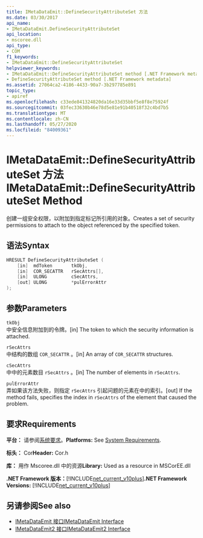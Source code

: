```yaml
---
title: IMetaDataEmit::DefineSecurityAttributeSet 方法
ms.date: 03/30/2017
api_name:
- IMetaDataEmit.DefineSecurityAttributeSet
api_location:
- mscoree.dll
api_type:
- COM
f1_keywords:
- IMetaDataEmit::DefineSecurityAttributeSet
helpviewer_keywords:
- IMetaDataEmit::DefineSecurityAttributeSet method [.NET Framework metadata]
- DefineSecurityAttributeSet method [.NET Framework metadata]
ms.assetid: 27064ca2-4186-4433-90a7-3b297785e891
topic_type:
- apiref
ms.openlocfilehash: c33ede841324820da16e33d35bbf5e8f8e75924f
ms.sourcegitcommit: 03fec33630b46e78d5e81e91b40518f32c4bd7b5
ms.translationtype: MT
ms.contentlocale: zh-CN
ms.lasthandoff: 05/27/2020
ms.locfileid: "84009361"
---
```

# <a name="imetadataemitdefinesecurityattributeset-method"></a><span data-ttu-id="c5b19-102">IMetaDataEmit::DefineSecurityAttributeSet 方法</span><span class="sxs-lookup"><span data-stu-id="c5b19-102">IMetaDataEmit::DefineSecurityAttributeSet Method</span></span>
<span data-ttu-id="c5b19-103">创建一组安全权限，以附加到指定标记所引用的对象。</span><span class="sxs-lookup"><span data-stu-id="c5b19-103">Creates a set of security permissions to attach to the object referenced by the specified token.</span></span>  
  
## <a name="syntax"></a><span data-ttu-id="c5b19-104">语法</span><span class="sxs-lookup"><span data-stu-id="c5b19-104">Syntax</span></span>  
  
```cpp  
HRESULT DefineSecurityAttributeSet (
    [in]  mdToken       tkObj,
    [in]  COR_SECATTR   rSecAttrs[],
    [in]  ULONG         cSecAttrs,
    [out] ULONG         *pulErrorAttr
);  
```  
  
## <a name="parameters"></a><span data-ttu-id="c5b19-105">参数</span><span class="sxs-lookup"><span data-stu-id="c5b19-105">Parameters</span></span>  
 `tkObj`  
 <span data-ttu-id="c5b19-106">中安全信息附加到的令牌。</span><span class="sxs-lookup"><span data-stu-id="c5b19-106">[in] The token to which the security information is attached.</span></span>  
  
 `rSecAttrs`  
 <span data-ttu-id="c5b19-107">中结构的数组 `COR_SECATTR` 。</span><span class="sxs-lookup"><span data-stu-id="c5b19-107">[in] An array of `COR_SECATTR` structures.</span></span>  
  
 `cSecAttrs`  
 <span data-ttu-id="c5b19-108">中中的元素数目 `rSecAttrs` 。</span><span class="sxs-lookup"><span data-stu-id="c5b19-108">[in] The number of elements in `rSecAttrs`.</span></span>  
  
 `pulErrorAttr`  
 <span data-ttu-id="c5b19-109">弄如果该方法失败，则指定 `rSecAttrs` 引起问题的元素在中的索引。</span><span class="sxs-lookup"><span data-stu-id="c5b19-109">[out] If the method fails, specifies the index in `rSecAttrs` of the element that caused the problem.</span></span>  
  
## <a name="requirements"></a><span data-ttu-id="c5b19-110">要求</span><span class="sxs-lookup"><span data-stu-id="c5b19-110">Requirements</span></span>  
 <span data-ttu-id="c5b19-111">**平台：** 请参阅[系统要求](../../get-started/system-requirements.md)。</span><span class="sxs-lookup"><span data-stu-id="c5b19-111">**Platforms:** See [System Requirements](../../get-started/system-requirements.md).</span></span>  
  
 <span data-ttu-id="c5b19-112">**标头：** Cor</span><span class="sxs-lookup"><span data-stu-id="c5b19-112">**Header:** Cor.h</span></span>  
  
 <span data-ttu-id="c5b19-113">**库：** 用作 Mscoree.dll 中的资源</span><span class="sxs-lookup"><span data-stu-id="c5b19-113">**Library:** Used as a resource in MSCorEE.dll</span></span>  
  
 <span data-ttu-id="c5b19-114">**.NET Framework 版本：**[!INCLUDE[net_current_v10plus](../../../../includes/net-current-v10plus-md.md)]</span><span class="sxs-lookup"><span data-stu-id="c5b19-114">**.NET Framework Versions:** [!INCLUDE[net_current_v10plus](../../../../includes/net-current-v10plus-md.md)]</span></span>  
  
## <a name="see-also"></a><span data-ttu-id="c5b19-115">另请参阅</span><span class="sxs-lookup"><span data-stu-id="c5b19-115">See also</span></span>

- [<span data-ttu-id="c5b19-116">IMetaDataEmit 接口</span><span class="sxs-lookup"><span data-stu-id="c5b19-116">IMetaDataEmit Interface</span></span>](imetadataemit-interface.md)
- [<span data-ttu-id="c5b19-117">IMetaDataEmit2 接口</span><span class="sxs-lookup"><span data-stu-id="c5b19-117">IMetaDataEmit2 Interface</span></span>](imetadataemit2-interface.md)
